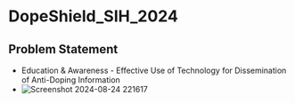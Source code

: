 # DopeShield_SIH_2024
## Problem Statement
- Education & Awareness - Effective Use of Technology for Dissemination of Anti-Doping Information
- ![Screenshot 2024-08-24 221617](https://github.com/user-attachments/assets/092d0af8-27fc-4543-bfa4-50d18ae5f7d3)

